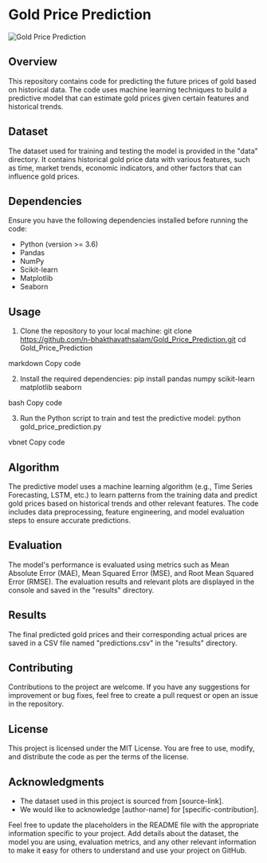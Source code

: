 # Gold Price Prediction

![Gold Price Prediction](gold_price_prediction.jpg)

## Overview

This repository contains code for predicting the future prices of gold based on historical data. The code uses machine learning techniques to build a predictive model that can estimate gold prices given certain features and historical trends.

## Dataset

The dataset used for training and testing the model is provided in the "data" directory. It contains historical gold price data with various features, such as time, market trends, economic indicators, and other factors that can influence gold prices.

## Dependencies

Ensure you have the following dependencies installed before running the code:

- Python (version >= 3.6)
- Pandas
- NumPy
- Scikit-learn
- Matplotlib
- Seaborn

## Usage

1. Clone the repository to your local machine:
git clone https://github.com/n-bhakthavathsalam/Gold_Price_Prediction.git
cd Gold_Price_Prediction

markdown
Copy code

2. Install the required dependencies:
pip install pandas numpy scikit-learn matplotlib seaborn

bash
Copy code

3. Run the Python script to train and test the predictive model:
python gold_price_prediction.py

vbnet
Copy code

## Algorithm

The predictive model uses a machine learning algorithm (e.g., Time Series Forecasting, LSTM, etc.) to learn patterns from the training data and predict gold prices based on historical trends and other relevant features. The code includes data preprocessing, feature engineering, and model evaluation steps to ensure accurate predictions.

## Evaluation

The model's performance is evaluated using metrics such as Mean Absolute Error (MAE), Mean Squared Error (MSE), and Root Mean Squared Error (RMSE). The evaluation results and relevant plots are displayed in the console and saved in the "results" directory.

## Results

The final predicted gold prices and their corresponding actual prices are saved in a CSV file named "predictions.csv" in the "results" directory.

## Contributing

Contributions to the project are welcome. If you have any suggestions for improvement or bug fixes, feel free to create a pull request or open an issue in the repository.

## License

This project is licensed under the MIT License. You are free to use, modify, and distribute the code as per the terms of the license.

## Acknowledgments

- The dataset used in this project is sourced from [source-link].
- We would like to acknowledge [author-name] for [specific-contribution].

Feel free to update the placeholders in the README file with the appropriate information specific to your project. Add details about the dataset, the model you are using, evaluation metrics, and any other relevant information to make it easy for others to understand and use your project on GitHub.
